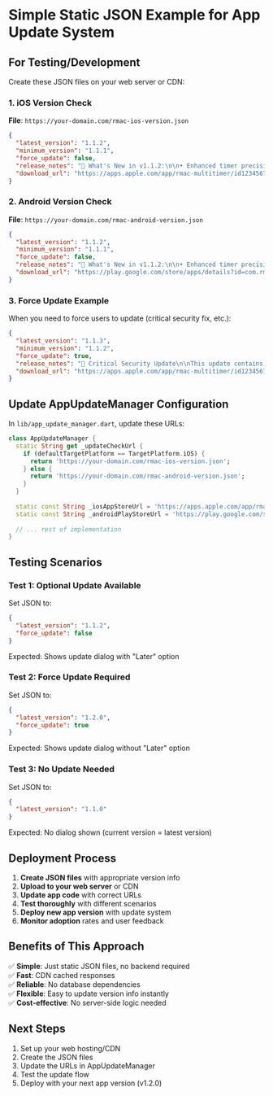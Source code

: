 # Simple Static JSON Example for App Update System

## For Testing/Development

Create these JSON files on your web server or CDN:

### 1. iOS Version Check
**File**: `https://your-domain.com/rmac-ios-version.json`

```json
{
  "latest_version": "1.1.2",
  "minimum_version": "1.1.1",
  "force_update": false,
  "release_notes": "🎉 What's New in v1.1.2:\n\n• Enhanced timer precision\n• Improved haptic feedback\n• Performance optimizations\n• Bug fixes and stability improvements\n\nThank you for using RMAC MultiTimer!",
  "download_url": "https://apps.apple.com/app/rmac-multitimer/id1234567890"
}
```

### 2. Android Version Check
**File**: `https://your-domain.com/rmac-android-version.json`

```json
{
  "latest_version": "1.1.2",
  "minimum_version": "1.1.1",
  "force_update": false,
  "release_notes": "🎉 What's New in v1.1.2:\n\n• Enhanced timer precision\n• Improved haptic feedback\n• Performance optimizations\n• Bug fixes and stability improvements\n\nThank you for using RMAC MultiTimer!",
  "download_url": "https://play.google.com/store/apps/details?id=com.rmac.multitimer"
}
```

### 3. Force Update Example
When you need to force users to update (critical security fix, etc.):

```json
{
  "latest_version": "1.1.3",
  "minimum_version": "1.1.2",
  "force_update": true,
  "release_notes": "🚨 Critical Security Update\n\nThis update contains important security fixes. Please update immediately to continue using the app safely.",
  "download_url": "https://apps.apple.com/app/rmac-multitimer/id1234567890"
}
```

## Update AppUpdateManager Configuration

In `lib/app_update_manager.dart`, update these URLs:

```dart
class AppUpdateManager {
  static String get _updateCheckUrl {
    if (defaultTargetPlatform == TargetPlatform.iOS) {
      return 'https://your-domain.com/rmac-ios-version.json';
    } else {
      return 'https://your-domain.com/rmac-android-version.json';
    }
  }
  
  static const String _iosAppStoreUrl = 'https://apps.apple.com/app/rmac-multitimer/id1234567890';
  static const String _androidPlayStoreUrl = 'https://play.google.com/store/apps/details?id=com.rmac.multitimer';
  
  // ... rest of implementation
}
```

## Testing Scenarios

### Test 1: Optional Update Available
Set JSON to:
```json
{
  "latest_version": "1.1.2",
  "force_update": false
}
```
Expected: Shows update dialog with "Later" option

### Test 2: Force Update Required
Set JSON to:
```json
{
  "latest_version": "1.2.0",
  "force_update": true
}
```
Expected: Shows update dialog without "Later" option

### Test 3: No Update Needed
Set JSON to:
```json
{
  "latest_version": "1.1.0"
}
```
Expected: No dialog shown (current version = latest version)

## Deployment Process

1. **Create JSON files** with appropriate version info
2. **Upload to your web server** or CDN
3. **Update app code** with correct URLs
4. **Test thoroughly** with different scenarios
5. **Deploy new app version** with update system
6. **Monitor adoption** rates and user feedback

## Benefits of This Approach

✅ **Simple**: Just static JSON files, no backend required  
✅ **Fast**: CDN cached responses  
✅ **Reliable**: No database dependencies  
✅ **Flexible**: Easy to update version info instantly  
✅ **Cost-effective**: No server-side logic needed  

## Next Steps

1. Set up your web hosting/CDN
2. Create the JSON files
3. Update the URLs in AppUpdateManager
4. Test the update flow
5. Deploy with your next app version (v1.2.0)
